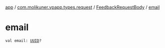 [app](../../index.md) / [com.molikuner.vpapp.types.request](../index.md) / [FeedbackRequestBody](index.md) / [email](./email.md)

# email

`val email: `[`UUID`](../../com.molikuner.types/-u-u-i-d/index.md)`?`